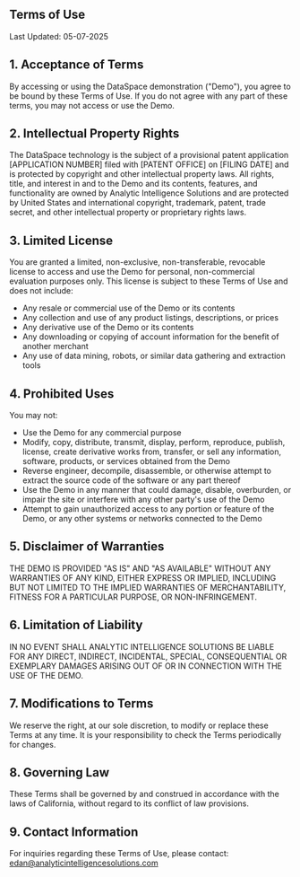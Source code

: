 ## Terms of Use
Last Updated: 05-07-2025

## 1. Acceptance of Terms
By accessing or using the DataSpace demonstration ("Demo"), you agree to be bound by these Terms of Use. If you do not agree with any part of these terms, you may not access or use the Demo.

## 2. Intellectual Property Rights
The DataSpace technology is the subject of a provisional patent application [APPLICATION NUMBER] filed with [PATENT OFFICE] on [FILING DATE] and is protected by copyright and other intellectual property laws. All rights, title, and interest in and to the Demo and its contents, features, and functionality are owned by Analytic Intelligence Solutions and are protected by United States and international copyright, trademark, patent, trade secret, and other intellectual property or proprietary rights laws.

## 3. Limited License
You are granted a limited, non-exclusive, non-transferable, revocable license to access and use the Demo for personal, non-commercial evaluation purposes only. This license is subject to these Terms of Use and does not include:

- Any resale or commercial use of the Demo or its contents
- Any collection and use of any product listings, descriptions, or prices
- Any derivative use of the Demo or its contents
- Any downloading or copying of account information for the benefit of another merchant
- Any use of data mining, robots, or similar data gathering and extraction tools

## 4. Prohibited Uses
You may not:

- Use the Demo for any commercial purpose
- Modify, copy, distribute, transmit, display, perform, reproduce, publish, license, create derivative works from, transfer, or sell any information, software, products, or services obtained from the Demo
- Reverse engineer, decompile, disassemble, or otherwise attempt to extract the source code of the software or any part thereof
- Use the Demo in any manner that could damage, disable, overburden, or impair the site or interfere with any other party's use of the Demo
- Attempt to gain unauthorized access to any portion or feature of the Demo, or any other systems or networks connected to the Demo

## 5. Disclaimer of Warranties
THE DEMO IS PROVIDED "AS IS" AND "AS AVAILABLE" WITHOUT ANY WARRANTIES OF ANY KIND, EITHER EXPRESS OR IMPLIED, INCLUDING BUT NOT LIMITED TO THE IMPLIED WARRANTIES OF MERCHANTABILITY, FITNESS FOR A PARTICULAR PURPOSE, OR NON-INFRINGEMENT.

## 6. Limitation of Liability
IN NO EVENT SHALL ANALYTIC INTELLIGENCE SOLUTIONS BE LIABLE FOR ANY DIRECT, INDIRECT, INCIDENTAL, SPECIAL, CONSEQUENTIAL OR EXEMPLARY DAMAGES ARISING OUT OF OR IN CONNECTION WITH THE USE OF THE DEMO.

## 7. Modifications to Terms
We reserve the right, at our sole discretion, to modify or replace these Terms at any time. It is your responsibility to check the Terms periodically for changes.

## 8. Governing Law
These Terms shall be governed by and construed in accordance with the laws of California, without regard to its conflict of law provisions.

## 9. Contact Information
For inquiries regarding these Terms of Use, please contact: edan@analyticintelligencesolutions.com

